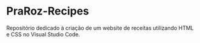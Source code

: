 # PraRoz-Recipes
Repositório dedicado à criação de um website de receitas utilizando HTML e CSS no Visual Studio Code.
